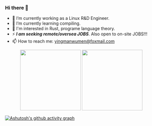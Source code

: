 ### Hi there 👋

<!--
**yingmanwumen/yingmanwumen** is a ✨ _special_ ✨ repository because its `README.md` (this file) appears on your GitHub profile.

Here are some ideas to get you started:
- 👯 I’m looking to collaborate on ...
- 🤔 I’m looking for help with ...
- 💬 Ask me about ...
- 😄 Pronouns: ...
- ⚡ Fun fact: ...
-->
- 🔭 I’m currently working as a Linux R&D Engineer.
- 🌱 I’m currently learning compiling.
- 🤔 I'm interested in Rust, programe language theory.
- ⚡ ***I am seeking remote/oversea JOBS***. Also open to on-site JOBS!!!
- 📫 How to reach me: yingmanwumen@foxmail.com

<div align="center">
<img height="200px" src="https://github-readme-stats.vercel.app/api?username=yingmanwumen">
<!----
<img height="200px" src="https://github-readme-stats.vercel.app/api/top-langs/?username=yingmanwumen">
----!>
  <img height="200px" src="https://github-readme-stats.vercel.app/api/top-langs/?username=yingmanwumen&layout=compact"/>
  
</div>

[![Ashutosh's github activity graph](https://github-readme-activity-graph.vercel.app/graph?username=yingmanwumen&bg_color=ffffff&color=000000&line=62a0ea&point=1a5fb4&area=true&hide_border=true)](https://github.com/ashutosh00710/github-readme-activity-graph)
